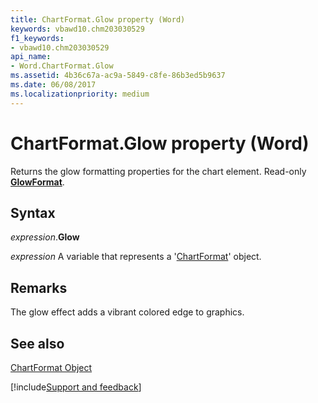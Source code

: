 ```yaml
---
title: ChartFormat.Glow property (Word)
keywords: vbawd10.chm203030529
f1_keywords:
- vbawd10.chm203030529
api_name:
- Word.ChartFormat.Glow
ms.assetid: 4b36c67a-ac9a-5849-c8fe-86b3ed5b9637
ms.date: 06/08/2017
ms.localizationpriority: medium
---
```



# ChartFormat.Glow property (Word)

Returns the glow formatting properties for the chart element. Read-only **[GlowFormat](Word.GlowFormat.md)**.


## Syntax

_expression_.**Glow**

_expression_ A variable that represents a '[ChartFormat](Word.ChartFormat.md)' object.


## Remarks

The glow effect adds a vibrant colored edge to graphics.


## See also


[ChartFormat Object](Word.ChartFormat.md)

[!include[Support and feedback](~/includes/feedback-boilerplate.md)]